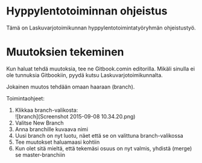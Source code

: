 Hyppylentotoiminnan ohjeistus
======

Tämä on Laskuvarjotoimikunnan hyppylentotoimintatyöryhmän ohjeistustyö.


Muutoksien tekeminen
======

Kun haluat tehdä muutoksia, tee ne Gitbook.comin editorilla. Mikäli sinulla ei ole tunnuksia Gitbookiin, pyydä kutsu Laskuvarjotoimikunnalta.

Jokainen muutos tehdään omaan haaraan (branch).

Toimintaohjeet:
1. Klikkaa branch-valikosta:<br>![branch](Screenshot 2015-09-08 10.34.20.png)
2. Valitse New Branch
3. Anna branchille kuvaava nimi
4. Uusi branch on nyt luotu, näet että se on valittuna branch-valikossa
5. Tee muutokset haluamaasi kohtiin
6. Kun olet sitä mieltä, että tekemäsi osuus on nyt valmis, yhdistä (merge) se master-branchiin

